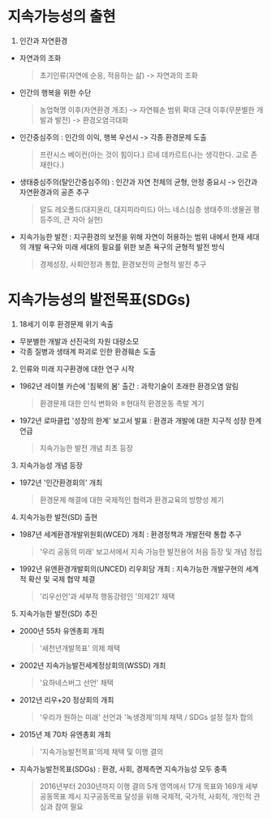 # 지속가능성의 출현

1. 인간과 자연환경

- 자연과의 조화
  > 초기인류(자연에 순응, 적응하는 삶) -> 자연과의 조화
- 인간의 행복을 위한 수단
  > 농업혁명 이후(자연환경 개조) -> 자연훼손 범위 확대
  > 근대 이후(무분별한 개발과 발전) -> 환경오염극대화
- 인간중심주의 : 인간의 이익, 행복 우선시 -> 각종 환경문제 도출
  > 프란시스 베이컨(아는 것이 힘이다.)
  > 르네 데카르트(나는 생각한다. 고로 존재한다.)
- 생태중심주의(탈인간중심주의) : 인간과 자연 전체의 균형, 안정 중요시 -> 인간과 자연환경과의 공존 추구
  > 알도 레오폴드(대지윤리, 대지피라미드)
  > 아느 네스(심층 생태주의:생물권 평등주의, 큰 자아 실현)
- 지속가능한 발전 : 지구환경의 보전을 위해 자연이 허용하는 범위 내에서 현재 세대의 개발 욕구와 미래 세대의 필요를 위한 보존 욕구의 균형적 발전 방식
  > 경제성장, 사회안정과 통합, 환경보전의 균형적 발전 추구

# 지속가능성의 발전목표(SDGs)

1. 18세기 이후 환경문제 위기 속출

- 무분별한 개발과 선진국의 자원 대량소모
- 각종 질병과 생태계 파괴로 인한 환경훼손 도출

2. 인류와 미래 지구환경에 대한 연구 시작

- 1962년 레이첼 카슨에 '침북의 봄' 출간 : 과학기술이 초래한 환경오염 알림
  > 환경문제 대한 인식 변화와 ㅎ현대적 환경운동 촉발 계기
- 1972년 로마클럽 '성장의 한계' 보고서 발표 : 환경과 개발에 대한 지구적 성장 한계 언급
  > 지속가능한 발전 개념 최초 등장

3. 지속가능성 개념 등장

- 1972년 '인간환경회의' 개최
  > 환경문제 해결에 대한 국제적인 협력과 환경교육의 방향성 제기

4. 지속가능한 발전(SD) 출현

- 1987년 세계환경개발위원회(WCED) 개최 : 환경정책과 개발전략 통합 추구
  > '우리 공동의 미래' 보고서에서 지속 가능한 발전용어 처음 등장 및 개념 정립
- 1992년 유엔환경개발회의(UNCED) 리우회담 개최 : 지속가능한 개발구현의 세계적 확산 및 국제 협약 체결
  > '리우선언'과 세부적 행동강령인 '의제21' 채택

5. 지속가능한 발전(SD) 추진

- 2000년 55차 유엔총회 개최
  > '새천년개발목표' 의제 채택
- 2002년 지속가능발전세계정상회의(WSSD) 개최
  > '요하네스버그 선언' 채택
- 2012년 리우+20 정상회의 개최
  > '우리가 원하는 미래' 선언과 '녹생경제'의제 채택 / SDGs 설정 절차 합의
- 2015년 제 70차 유엔총회 개최
  > '지속가능발전목표'의제 채택 및 이행 결의
- 지속가능발전목표(SDGs) : 환경, 사회, 경제측면 지속가능성 모두 충족
  > 2016년부터 2030년까지 이행 결의
  > 5개 영역에서 17개 목표와 169개 세부 공동목표 제시
  > 지구공동목표 달성을 위해 국제적, 국가적, 사회적, 개인적 관심과 참여 필요
